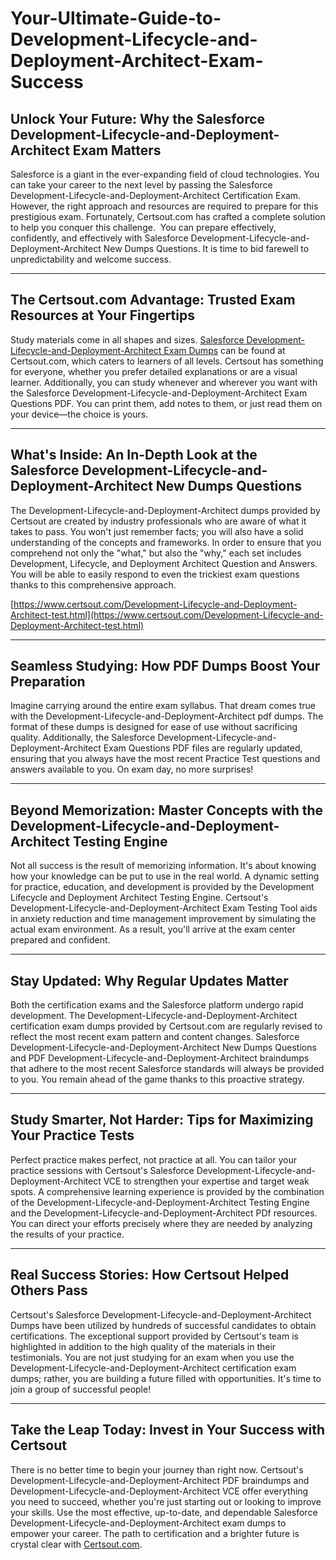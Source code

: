 # Your-Ultimate-Guide-to-Development-Lifecycle-and-Deployment-Architect-Exam-Success


Unlock Your Future: Why the Salesforce Development-Lifecycle-and-Deployment-Architect Exam Matters
--------------------------------------------------------------------------------------------------

Salesforce is a giant in the ever-expanding field of cloud technologies. You can take your career to the next level by passing the Salesforce Development-Lifecycle-and-Deployment-Architect Certification Exam. However, the right approach and resources are required to prepare for this prestigious exam. Fortunately, Certsout.com has crafted a complete solution to help you conquer this challenge.  You can prepare effectively, confidently, and effectively with Salesforce Development-Lifecycle-and-Deployment-Architect New Dumps Questions. It is time to bid farewell to unpredictability and welcome success.

* * *

The Certsout.com Advantage: Trusted Exam Resources at Your Fingertips
---------------------------------------------------------------------

Study materials come in all shapes and sizes. [Salesforce Development-Lifecycle-and-Deployment-Architect Exam Dumps](https://www.certsout.com/Development-Lifecycle-and-Deployment-Architect-test.html) can be found at Certsout.com, which caters to learners of all levels. Certsout has something for everyone, whether you prefer detailed explanations or are a visual learner. Additionally, you can study whenever and wherever you want with the Salesforce Development-Lifecycle-and-Deployment-Architect Exam Questions PDF. You can print them, add notes to them, or just read them on your device—the choice is yours.

* * *

What's Inside: An In-Depth Look at the Salesforce Development-Lifecycle-and-Deployment-Architect New Dumps Questions
--------------------------------------------------------------------------------------------------------------------

The Development-Lifecycle-and-Deployment-Architect dumps provided by Certsout are created by industry professionals who are aware of what it takes to pass. You won't just remember facts; you will also have a solid understanding of the concepts and frameworks. In order to ensure that you comprehend not only the "what," but also the "why," each set includes Development, Lifecycle, and Deployment Architect Question and Answers. You will be able to easily respond to even the trickiest exam questions thanks to this comprehensive approach.

[https://www.certsout.com/Development-Lifecycle-and-Deployment-Architect-test.html](https://www.certsout.com/Development-Lifecycle-and-Deployment-Architect-test.html)

* * *

Seamless Studying: How PDF Dumps Boost Your Preparation
-------------------------------------------------------

Imagine carrying around the entire exam syllabus. That dream comes true with the Development-Lifecycle-and-Deployment-Architect pdf dumps. The format of these dumps is designed for ease of use without sacrificing quality. Additionally, the Salesforce Development-Lifecycle-and-Deployment-Architect Exam Questions PDF files are regularly updated, ensuring that you always have the most recent Practice Test questions and answers available to you. On exam day, no more surprises!

* * *

Beyond Memorization: Master Concepts with the Development-Lifecycle-and-Deployment-Architect Testing Engine
-----------------------------------------------------------------------------------------------------------

Not all success is the result of memorizing information. It's about knowing how your knowledge can be put to use in the real world. A dynamic setting for practice, education, and development is provided by the Development Lifecycle and Deployment Architect Testing Engine. Certsout's Development-Lifecycle-and-Deployment-Architect Exam Testing Tool aids in anxiety reduction and time management improvement by simulating the actual exam environment. As a result, you'll arrive at the exam center prepared and confident.

* * *

Stay Updated: Why Regular Updates Matter
----------------------------------------

Both the certification exams and the Salesforce platform undergo rapid development. The Development-Lifecycle-and-Deployment-Architect certification exam dumps provided by Certsout.com are regularly revised to reflect the most recent exam pattern and content changes. Salesforce Development-Lifecycle-and-Deployment-Architect New Dumps Questions and PDF Development-Lifecycle-and-Deployment-Architect braindumps that adhere to the most recent Salesforce standards will always be provided to you. You remain ahead of the game thanks to this proactive strategy.

* * *

Study Smarter, Not Harder: Tips for Maximizing Your Practice Tests
------------------------------------------------------------------

Perfect practice makes perfect, not practice at all. You can tailor your practice sessions with Certsout's Salesforce Development-Lifecycle-and-Deployment-Architect VCE to strengthen your expertise and target weak spots. A comprehensive learning experience is provided by the combination of the Development-Lifecycle-and-Deployment-Architect Testing Engine and the Development-Lifecycle-and-Deployment-Architect PDf resources. You can direct your efforts precisely where they are needed by analyzing the results of your practice.

* * *

Real Success Stories: How Certsout Helped Others Pass
-----------------------------------------------------

Certsout's Salesforce Development-Lifecycle-and-Deployment-Architect Dumps have been utilized by hundreds of successful candidates to obtain certifications. The exceptional support provided by Certsout's team is highlighted in addition to the high quality of the materials in their testimonials. You are not just studying for an exam when you use the Development-Lifecycle-and-Deployment-Architect certification exam dumps; rather, you are building a future filled with opportunities. It's time to join a group of successful people!

* * *

Take the Leap Today: Invest in Your Success with Certsout
---------------------------------------------------------

There is no better time to begin your journey than right now. Certsout's Development-Lifecycle-and-Deployment-Architect PDF braindumps and Development-Lifecycle-and-Deployment-Architect VCE offer everything you need to succeed, whether you're just starting out or looking to improve your skills. Use the most effective, up-to-date, and dependable Salesforce Development-Lifecycle-and-Deployment-Architect exam dumps to empower your career. The path to certification and a brighter future is crystal clear with [Certsout.com](https://www.certsout.com/).
